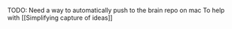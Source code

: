 TODO: Need a way to automatically push to the brain repo on mac
To help with [[Simplifying capture of ideas]]